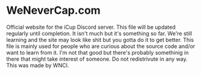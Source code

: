 # WeNeverCap.com
Official website for the iCup Discord server. This file will be updated regularly until completion. It isn't much but it's something so far. We're still learning and the site may look like shit but you gotta do it to get better.
This file is mainly used for people who are curious about the source code and/or want to learn from it. I'm not that good but there's probably somethinig in there that might take interest of someone.
Do not redistrivute in any way. This was made by WNCI.
